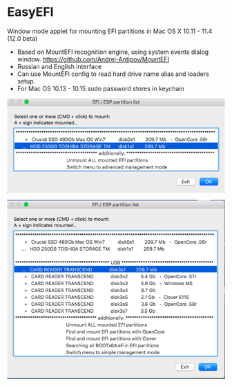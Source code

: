 # EasyEFI
Window mode applet for mounting EFI partitions in Mac OS X 10.11 - 11.4 (12.0 beta)

* Based on MountEFI recognition engine, using system events dialog window. https://github.com/Andrej-Antipov/MountEFI
* Russian and English interface
* Can use MountEFI config to read hard drive name alias and loaders setup.
* For Mac OS 10.13 - 10.15 sudo password stores in keychain  

![Theme customizable GUI](https://github.com/Andrej-Antipov/EasyEFI/blob/master/screens/Снимок%20экрана%202020-05-11%20в%2022.45.55.png)

![Theme customizable GUI](https://github.com/Andrej-Antipov/EasyEFI/blob/master/screens/Снимок%20экрана%202020-05-11%20в%2022.47.34.png)
